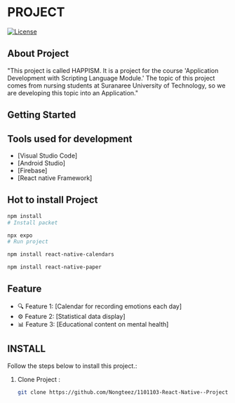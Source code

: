 # PROJECT 

[![License](https://img.shields.io/badge/license-HAPPISM-brightgreen.svg)](LICENSE)


## About Project


"This project is called HAPPISM. It is a project for the course 'Application Development with Scripting Language Module.' The topic of this project comes from nursing students at Suranaree University of Technology, so we are developing this topic into an Application."



## Getting Started



## Tools used for development

- [Visual Studio Code]
- [Android Studio]
- [Firebase]
- [React native Framework]

## Hot to install Project

```bash
npm install 
# Install packet 

npx expo
# Run project

npm install react-native-calendars

npm install react-native-paper

```







## Feature

- 🔍 Feature 1: [Calendar for recording emotions each day]
- ⚙️ Feature 2: [Statistical data display]
- 📊 Feature 3: [Educational content on mental health]

## INSTALL

Follow the steps below to install this project.:

1. Clone Project :
   ```bash
   git clone https://github.com/Nongteez/1101103-React-Native--Project-HPS-APP.git
